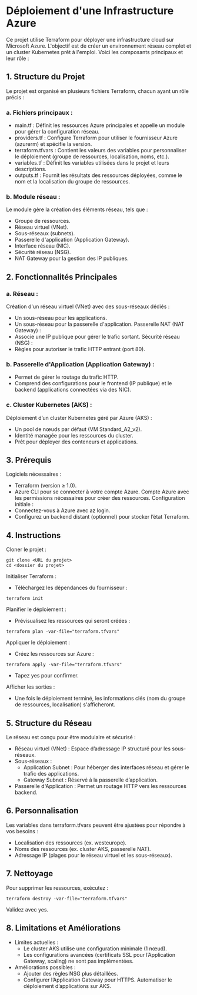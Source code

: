 # Déploiement d'une Infrastructure Azure

Ce projet utilise Terraform pour déployer une infrastructure cloud sur Microsoft Azure. L'objectif est de créer un environnement réseau complet et un cluster Kubernetes prêt à l'emploi. Voici les composants principaux et leur rôle :

## 1. Structure du Projet

Le projet est organisé en plusieurs fichiers Terraform, chacun ayant un rôle précis :

### a. Fichiers principaux :

- main.tf : Définit les ressources Azure principales et appelle un module pour gérer la configuration réseau.
- providers.tf : Configure Terraform pour utiliser le fournisseur Azure (azurerm) et spécifie la version.
- terraform.tfvars : Contient les valeurs des variables pour personnaliser le déploiement (groupe de ressources, localisation, noms, etc.).
- variables.tf : Définit les variables utilisées dans le projet et leurs descriptions.
- outputs.tf : Fournit les résultats des ressources déployées, comme le nom et la localisation du groupe de ressources.

### b. Module réseau :

Le module gère la création des éléments réseau, tels que :
- Groupe de ressources.
- Réseau virtuel (VNet).
- Sous-réseaux (subnets).
- Passerelle d'application (Application Gateway).
- Interface réseau (NIC).
- Sécurité réseau (NSG).
- NAT Gateway pour la gestion des IP publiques.

## 2. Fonctionnalités Principales
### a. Réseau :

Création d'un réseau virtuel (VNet) avec des sous-réseaux dédiés :
- Un sous-réseau pour les applications.
- Un sous-réseau pour la passerelle d'application.
Passerelle NAT (NAT Gateway) :
- Associe une IP publique pour gérer le trafic sortant.
Sécurité réseau (NSG) :
- Règles pour autoriser le trafic HTTP entrant (port 80).

### b. Passerelle d'Application (Application Gateway) :

- Permet de gérer le routage du trafic HTTP.
- Comprend des configurations pour le frontend (IP publique) et le backend (applications connectées via des NIC).

### c. Cluster Kubernetes (AKS) :

Déploiement d’un cluster Kubernetes géré par Azure (AKS) :
- Un pool de nœuds par défaut (VM Standard_A2_v2).
- Identité managée pour les ressources du cluster.
- Prêt pour déployer des conteneurs et applications.

## 3. Prérequis

Logiciels nécessaires :
- Terraform (version ≥ 1.0).
- Azure CLI pour se connecter à votre compte Azure.
Compte Azure avec les permissions nécessaires pour créer des ressources.
Configuration initiale :
- Connectez-vous à Azure avec az login.
- Configurez un backend distant (optionnel) pour stocker l’état Terraform.

## 4. Instructions

Cloner le projet :

```clone
git clone <URL du projet>
cd <dossier du projet>
```

Initialiser Terraform :
- Téléchargez les dépendances du fournisseur :
```code
terraform init
```

Planifier le déploiement :
- Prévisualisez les ressources qui seront créées :
```code
terraform plan -var-file="terraform.tfvars"
```

Appliquer le déploiement :
- Créez les ressources sur Azure :
```code
terraform apply -var-file="terraform.tfvars"
```
- Tapez yes pour confirmer.

Afficher les sorties :
- Une fois le déploiement terminé, les informations clés (nom du groupe de ressources, localisation) s'afficheront.

## 5. Structure du Réseau

Le réseau est conçu pour être modulaire et sécurisé :

- Réseau virtuel (VNet) : Espace d’adressage IP structuré pour les sous-réseaux.
- Sous-réseaux :
    - Application Subnet : Pour héberger des interfaces réseau et gérer le trafic des applications.
    - Gateway Subnet : Réservé à la passerelle d’application.
- Passerelle d'Application : Permet un routage HTTP vers les ressources backend.

## 6. Personnalisation

Les variables dans terraform.tfvars peuvent être ajustées pour répondre à vos besoins :
- Localisation des ressources (ex. westeurope).
- Noms des ressources (ex. cluster AKS, passerelle NAT).
- Adressage IP (plages pour le réseau virtuel et les sous-réseaux).

## 7. Nettoyage

Pour supprimer les ressources, exécutez :
```code
terraform destroy -var-file="terraform.tfvars"
```
Validez avec yes.

## 8. Limitations et Améliorations

- Limites actuelles :
    - Le cluster AKS utilise une configuration minimale (1 nœud).
    - Les configurations avancées (certificats SSL pour l’Application Gateway, scaling) ne sont pas implémentées.
- Améliorations possibles :
    - Ajouter des règles NSG plus détaillées.
    - Configurer l’Application Gateway pour HTTPS.
        Automatiser le déploiement d’applications sur AKS.
